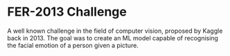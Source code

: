 # FER-2013 Challenge

A well known challenge in the field of computer vision, proposed by Kaggle back in 2013. 
The goal was to create an ML model capable of recognising the facial emotion of a person given a picture.
